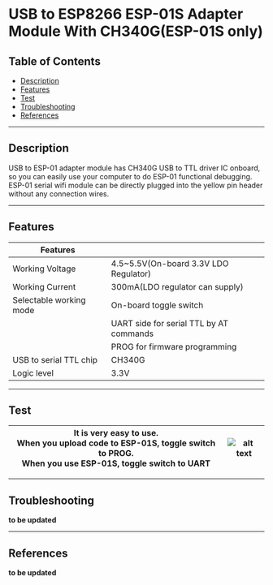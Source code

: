 # USB to ESP8266 ESP-01S Adapter Module With CH340G(ESP-01S only)

## Table of Contents

-   [Description](#description)
-   [Features](#features)
-   [Test](#test)
-   [Troubleshooting](#troubleshooting)
-   [References](#references)

---

## Description

USB to ESP-01 adapter module has CH340G USB to TTL driver IC onboard, so you can easily use your computer to do ESP-01 functional debugging. ESP-01 serial wifi module can be directly plugged into the yellow pin header without any connection wires.

---

## Features

| Features                |                                         |
| ----------------------- | --------------------------------------- |
| Working Voltage         | 4.5~5.5V(On-board 3.3V LDO Regulator)   |
| Working Current         | 300mA(LDO regulator can supply)         |
| Selectable working mode | On-board toggle switch                  |
|                         | UART side for serial TTL by AT commands |
|                         | PROG for firmware programming           |
| USB to serial TTL chip  | CH340G                                  |
| Logic level             | 3.3V                                    |

---

## Test

| It is very easy to use.<br>When you upload code to ESP-01S, toggle switch to PROG.<br>When you use ESP-01S, toggle switch to UART | ![alt text](https://bit.ly/2OHAYZX 'Serial adapter') |
| --------------------------------------------------------------------------------------------------------------------------------- | ---------------------------------------------------- |

---

## Troubleshooting

**to be updated**

---

## References

**to be updated**
